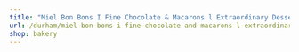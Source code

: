 ```yaml
---
title: "Miel Bon Bons I Fine Chocolate & Macarons l Extraordinary Desserts"
url: /durham/miel-bon-bons-i-fine-chocolate-and-macarons-l-extraordinary-desserts/
shop: bakery
---
```

